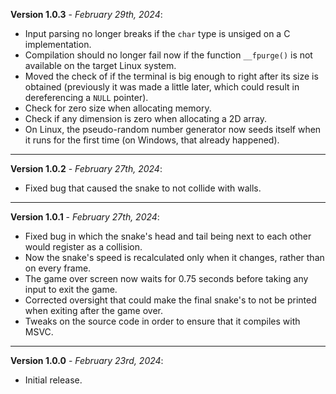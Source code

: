 **Version 1.0.3** - *February 29th, 2024*:
- Input parsing no longer breaks if the `char` type is unsiged on a C implementation.
- Compilation should no longer fail now if the function `__fpurge()` is not available on the target Linux system.
- Moved the check of if the terminal is big enough to right after its size is obtained (previously it was made a little later, which could result in dereferencing a `NULL` pointer).
- Check for zero size when allocating memory.
- Check if any dimension is zero when allocating a 2D array.
- On Linux, the pseudo-random number generator now seeds itself when it runs for the first time (on Windows, that already happened).

-----

**Version 1.0.2** - *February 27th, 2024*:
- Fixed bug that caused the snake to not collide with walls.

-----

**Version 1.0.1** - *February 27th, 2024*:
- Fixed bug in which the snake's head and tail being next to each other would register as a collision.
- Now the snake's speed is recalculated only when it changes, rather than on every frame.
- The game over screen now waits for 0.75 seconds before taking any input to exit the game.
- Corrected oversight that could make the final snake's to not be printed when exiting after the game over.
- Tweaks on the source code in order to ensure that it compiles with MSVC.

-----

**Version 1.0.0** - *February 23rd, 2024*:
- Initial release.

